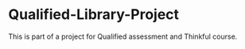 # Qualified-Library-Project
This is part of a project for Qualified assessment and Thinkful course.
